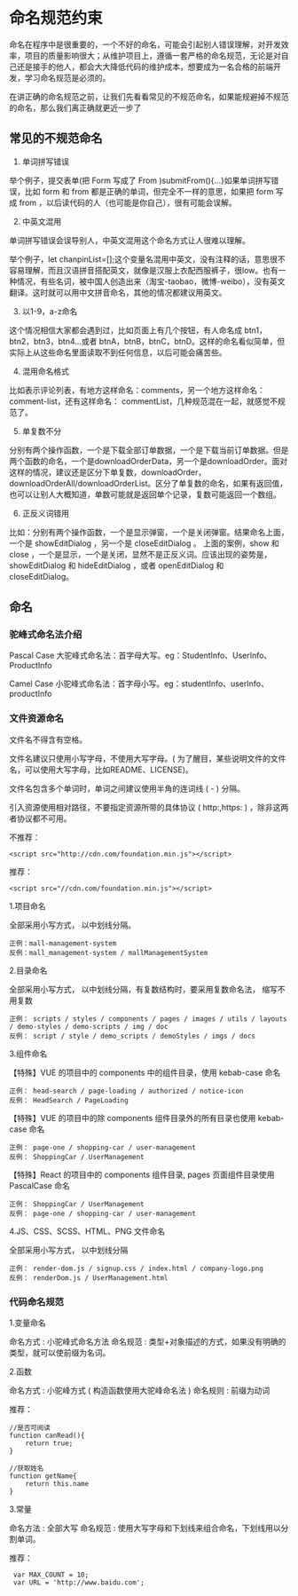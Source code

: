 # 命名规范约束

命名在程序中是很重要的，一个不好的命名，可能会引起别人错误理解，对开发效率，项目的质量影响很大；从维护项目上，遵循一套严格的命名规范，无论是对自己还是接手的他人，都会大大降低代码的维护成本，想要成为一名合格的前端开发，学习命名规范是必须的。

在讲正确的命名规范之前，让我们先看看常见的不规范命名，如果能规避掉不规范的命名，那么我们离正确就更近一步了

## 常见的不规范命名

1. 单词拼写错误

举个例子，提交表单(把 Form 写成了 From )submitFrom(){...}如果单词拼写错误，比如 form 和 from 都是正确的单词，但完全不一样的意思，如果把 form 写成 from ，以后读代码的人（也可能是你自己），很有可能会误解。

2. 中英文混用

单词拼写错误会误导别人，中英文混用这个命名方式让人很难以理解。

举个例子，let chanpinList=[];这个变量名混用中英文，没有注释的话，意思很不容易理解，而且汉语拼音搭配英文，就像是汉服上衣配西服裤子，很low。也有一种情况，有些名词，被中国人创造出来（淘宝-taobao，微博-weibo），没有英文翻译。这时就可以用中文拼音命名，其他的情况都建议用英文。

3. 以1-9，a-z命名

这个情况相信大家都会遇到过，比如页面上有几个按钮，有人命名成 btn1，btn2，btn3，btn4...或者 btnA，btnB，btnC，btnD。这样的命名看似简单，但实际上从这些命名里面读取不到任何信息，以后可能会痛苦些。

4. 混用命名格式

比如表示评论列表，有地方这样命名：comments，另一个地方这样命名： comment-list，还有这样命名： commentList，几种规范混在一起，就感觉不规范了。

5. 单复数不分

分别有两个操作函数，一个是下载全部订单数据，一个是下载当前订单数据。但是两个函数的命名，一个是downloadOrderData，另一个是downloadOrder。面对这样的情况，建议还是区分下单复数，downloadOrder，downloadOrderAll/downloadOrderList。区分了单复数的命名，如果有返回值，也可以让别人大概知道，单数可能就是返回单个记录，复数可能返回一个数组。

6. 正反义词错用

比如：分别有两个操作函数，一个是显示弹窗，一个是关闭弹窗。结果命名上面，一个是 showEditDialog ，另一个是 closeEditDialog 。
上面的案例，show 和 close ，一个是显示，一个是关闭，显然不是正反义词。应该出现的姿势是，showEditDialog 和 hideEditDialog ，或者 openEditDialog 和 closeEditDialog。

## 命名

### 驼峰式命名法介绍

Pascal Case 大驼峰式命名法：首字母大写。eg：StudentInfo、UserInfo、ProductInfo

Camel Case 小驼峰式命名法：首字母小写。eg：studentInfo、userInfo、productInfo

### 文件资源命名

文件名不得含有空格。

文件名建议只使用小写字母，不使用大写字母。( 为了醒目，某些说明文件的文件名，可以使用大写字母，比如README、LICENSE)。

文件名包含多个单词时，单词之间建议使用半角的连词线 ( - ) 分隔。

引入资源使用相对路径，不要指定资源所带的具体协议 ( http:,https: ) ，除非这两者协议都不可用。

不推荐：
```
<script src="http://cdn.com/foundation.min.js"></script>
```
推荐：
```
<script src="//cdn.com/foundation.min.js"></script>
```



1.项目命名

全部采用小写方式， 以中划线分隔。
```
正例：mall-management-system
反例：mall_management-system / mallManagementSystem
```

2.目录命名

全部采用小写方式， 以中划线分隔，有复数结构时，要采用复数命名法， 缩写不用复数

```
正例： scripts / styles / components / pages / images / utils / layouts / demo-styles / demo-scripts / img / doc
反例： script / style / demo_scripts / demoStyles / imgs / docs
```

3.组件命名

【特殊】VUE 的项目中的 components 中的组件目录，使用 kebab-case 命名
```
正例： head-search / page-loading / authorized / notice-icon
反例： HeadSearch / PageLoading
```
【特殊】VUE 的项目中的除 components 组件目录外的所有目录也使用 kebab-case 命名
```
正例： page-one / shopping-car / user-management
反例： ShoppingCar / UserManagement
```

【特殊】React 的项目中的 components 组件目录, pages 页面组件目录使用 PascalCase 命名
```
正例： ShoppingCar / UserManagement 
反例： page-one / shopping-car / user-management
```

4.JS、CSS、SCSS、HTML、PNG 文件命名

全部采用小写方式， 以中划线分隔
```
正例： render-dom.js / signup.css / index.html / company-logo.png
反例： renderDom.js / UserManagement.html
```

### 代码命名规范

1.变量命名

命名方式 : 小驼峰式命名方法
命名规范 : 类型+对象描述的方式，如果没有明确的类型，就可以使前缀为名词。

2.函数

命名方式 : 小驼峰方式 ( 构造函数使用大驼峰命名法 )
命名规则 : 前缀为动词

推荐：
```
//是否可阅读
function canRead(){
    return true;
}

//获取姓名
function getName{
    return this.name
}
```

3.常量

命名方法 : 全部大写
命名规范 : 使用大写字母和下划线来组合命名，下划线用以分割单词。

推荐：
```
 var MAX_COUNT = 10;
 var URL = 'http://www.baidu.com';
```